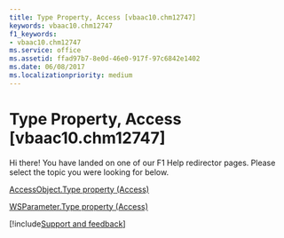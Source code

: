 ```yaml
---
title: Type Property, Access [vbaac10.chm12747]
keywords: vbaac10.chm12747
f1_keywords:
- vbaac10.chm12747
ms.service: office
ms.assetid: ffad97b7-8e0d-46e0-917f-97c6842e1402
ms.date: 06/08/2017
ms.localizationpriority: medium
---
```



# Type Property, Access [vbaac10.chm12747]

Hi there! You have landed on one of our F1 Help redirector pages. Please select the topic you were looking for below.

[AccessObject.Type property (Access)](https://msdn.microsoft.com/library/205384a2-13da-d4b7-ed6e-741fb21f24c0%28Office.15%29.aspx)

[WSParameter.Type property (Access)](https://msdn.microsoft.com/library/c3ab559c-f364-63c4-df45-d48dfe569f08%28Office.15%29.aspx)

[!include[Support and feedback](~/includes/feedback-boilerplate.md)]